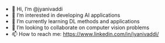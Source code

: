 - 👋 Hi, I’m @jyanivaddi
- 👀 I’m interested in developing AI applications
- 🌱 I’m currently learning DL methods and applications
- 💞️ I’m looking to collaborate on computer vision problems
- 📫 How to reach me: https://www.linkedin.com/in/jyanivaddi/ 

<!---
jyanivaddi/jyanivaddi is a ✨ special ✨ repository because its `README.md` (this file) appears on your GitHub profile.
You can click the Preview link to take a look at your changes.
--->
